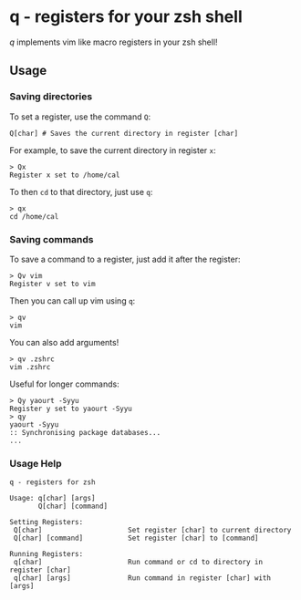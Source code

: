 # q - registers for your zsh shell
*q* implements vim like macro registers in your zsh shell!

## Usage

### Saving directories

To set a register, use the command `Q`:
```
Q[char] # Saves the current directory in register [char]
```

For example, to save the current directory in register `x`:
```
> Qx
Register x set to /home/cal
```

To then `cd` to that directory, just use `q`:
```
> qx
cd /home/cal
```

### Saving commands

To save a command to a register, just add it after the register:
```
> Qv vim
Register v set to vim
```

Then you can call up vim using `q`:
```
> qv
vim
```

You can also add arguments!
```
> qv .zshrc
vim .zshrc
```

Useful for longer commands:
```
> Qy yaourt -Syyu
Register y set to yaourt -Syyu
> qy
yaourt -Syyu
:: Synchronising package databases...
...
```

### Usage Help
```
q - registers for zsh

Usage: q[char] [args]
       Q[char] [command]

Setting Registers:
 Q[char]                     Set register [char] to current directory
 Q[char] [command]           Set register [char] to [command]

Running Registers:
 q[char]                     Run command or cd to directory in register [char]
 q[char] [args]              Run command in register [char] with [args]

```
